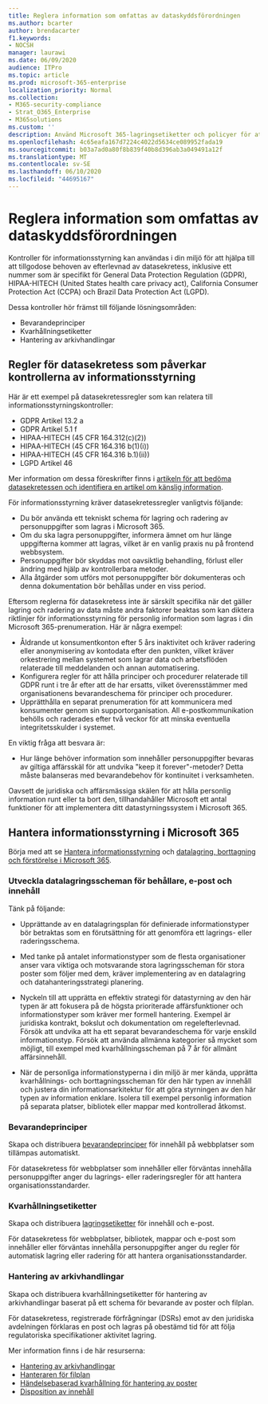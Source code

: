 ```yaml
---
title: Reglera information som omfattas av dataskyddsförordningen
ms.author: bcarter
author: brendacarter
f1.keywords:
- NOCSH
manager: laurawi
ms.date: 06/09/2020
audience: ITPro
ms.topic: article
ms.prod: microsoft-365-enterprise
localization_priority: Normal
ms.collection:
- M365-security-compliance
- Strat_O365_Enterprise
- M365solutions
ms.custom: ''
description: Använd Microsoft 365-lagringsetiketter och policyer för att hantera personuppgifter i din Microsoft 365-miljö.
ms.openlocfilehash: 4c65eafa167d7224c4022d5634ce089952fada19
ms.sourcegitcommit: b03a7ad0a80f8b839f40b8d396ab3a049491a12f
ms.translationtype: MT
ms.contentlocale: sv-SE
ms.lasthandoff: 06/10/2020
ms.locfileid: "44695167"
---
```

# <a name="govern-information-subject-to-data-privacy-regulation"></a>Reglera information som omfattas av dataskyddsförordningen

Kontroller för informationsstyrning kan användas i din miljö för att hjälpa till att tillgodose behoven av efterlevnad av datasekretess, inklusive ett nummer som är specifikt för General Data Protection Regulation (GDPR), HIPAA-HITECH (United States health care privacy act), California Consumer Protection Act (CCPA) och Brazil Data Protection Act (LGPD). 

Dessa kontroller hör främst till följande lösningsområden:

- Bevarandeprinciper
- Kvarhållningsetiketter
- Hantering av arkivhandlingar

## <a name="data-privacy-regulations-impacting-information-governance-controls"></a>Regler för datasekretess som påverkar kontrollerna av informationsstyrning

Här är ett exempel på datasekretessregler som kan relatera till informationsstyrningskontroller:

- GDPR Artikel 13.2 a
- GDPR Artikel 5.1 f
- HIPAA-HITECH (45 CFR 164.312(c)(2))
- HIPAA-HITECH (45 CFR 164.316 b(1)(i))
- HIPAA-HITECH (45 CFR 164.316 b.1)(ii))
- LGPD Artikel 46

Mer information om dessa föreskrifter finns i [artikeln för att bedöma datasekretessen och identifiera en artikel om känslig information](information-protection-deploy-assess.md).

För informationsstyrning kräver datasekretessregler vanligtvis följande:

- Du bör använda ett tekniskt schema för lagring och radering av personuppgifter som lagras i Microsoft 365.
- Om du ska lagra personuppgifter, informera ämnet om hur länge uppgifterna kommer att lagras, vilket är en vanlig praxis nu på frontend webbsystem.
- Personuppgifter bör skyddas mot oavsiktlig behandling, förlust eller ändring med hjälp av kontrollerbara metoder.
- Alla åtgärder som utförs mot personuppgifter bör dokumenteras och denna dokumentation bör behållas under en viss period.

Eftersom reglerna för datasekretess inte är särskilt specifika när det gäller lagring och radering av data måste andra faktorer beaktas som kan diktera riktlinjer för informationsstyrning för personlig information som lagras i din Microsoft 365-prenumeration. Här är några exempel:

- Åldrande ut konsumentkonton efter 5 års inaktivitet och kräver radering eller anonymisering av kontodata efter den punkten, vilket kräver orkestrering mellan systemet som lagrar data och arbetsflöden relaterade till meddelanden och annan automatisering.
- Konfigurera regler för att hålla principer och procedurer relaterade till GDPR runt i tre år efter att de har ersatts, vilket överensstämmer med organisationens bevarandeschema för principer och procedurer.
- Upprätthålla en separat prenumeration för att kommunicera med konsumenter genom sin supportorganisation. All e-postkommunikation behölls och raderades efter två veckor för att minska eventuella integritetsskulder i systemet.

En viktig fråga att besvara är: 

- Hur länge behöver information som innehåller personuppgifter bevaras av giltiga affärsskäl för att undvika "keep it forever"-metoder? Detta måste balanseras med bevarandebehov för kontinuitet i verksamheten.

Oavsett de juridiska och affärsmässiga skälen för att hålla personlig information runt eller ta bort den, tillhandahåller Microsoft ett antal funktioner för att implementera ditt datastyrningssystem i Microsoft 365.

## <a name="managing-information-governance-in-microsoft-365"></a>Hantera informationsstyrning i Microsoft 365

Börja med att se [Hantera informationsstyrning](../compliance/manage-information-governance.md) och [datalagring, borttagning och förstörelse i Microsoft 365](https://docs.microsoft.com/office365/Enterprise/office-365-data-retention-deletion-and-destruction-overview).

### <a name="develop-data-retention-schedules-for-containers-email-and-content"></a>Utveckla datalagringsscheman för behållare, e-post och innehåll

Tänk på följande:

- Upprättande av en datalagringsplan för definierade informationstyper bör betraktas som en förutsättning för att genomföra ett lagrings- eller raderingsschema.

- Med tanke på antalet informationstyper som de flesta organisationer anser vara viktiga och motsvarande stora lagringsscheman för stora poster som följer med dem, kräver implementering av en datalagring och datahanteringsstrategi planering. 

- Nyckeln till att upprätta en effektiv strategi för datastyrning av den här typen är att fokusera på de högsta prioriterade affärsfunktioner och informationstyper som kräver mer formell hantering. Exempel är juridiska kontrakt, bokslut och dokumentation om regelefterlevnad. Försök att undvika att ha ett separat bevarandeschema för varje enskild informationstyp. Försök att använda allmänna kategorier så mycket som möjligt, till exempel med kvarhållningsscheman på 7 år för allmänt affärsinnehåll.

- När de personliga informationstyperna i din miljö är mer kända, upprätta kvarhållnings- och borttagningsscheman för den här typen av innehåll och justera din informationsarkitektur för att göra styrningen av den här typen av information enklare. Isolera till exempel personlig information på separata platser, bibliotek eller mappar med kontrollerad åtkomst.

### <a name="retention-policies"></a>Bevarandeprinciper

Skapa och distribuera [bevarandeprinciper](../compliance/retention-policies.md) för innehåll på webbplatser som tillämpas automatiskt.

För datasekretess för webbplatser som innehåller eller förväntas innehålla personuppgifter anger du lagrings- eller raderingsregler för att hantera organisationsstandarder.

### <a name="retention-labels"></a>Kvarhållningsetiketter

Skapa och distribuera [lagringsetiketter](../compliance/labels.md) för innehåll och e-post.

För datasekretess för webbplatser, bibliotek, mappar och e-post som innehåller eller förväntas innehålla personuppgifter anger du regler för automatisk lagring eller radering för att hantera organisationsstandarder.

### <a name="records-management"></a>Hantering av arkivhandlingar

Skapa och distribuera kvarhållningsetiketter för hantering av arkivhandlingar baserat på ett schema för bevarande av poster och filplan.

För datasekretess, registrerade förfrågningar (DSRs) emot av den juridiska avdelningen förklaras en post och lagras på obestämd tid för att följa regulatoriska specifikationer aktivitet lagring.

Mer information finns i de här resurserna: 

- [Hantering av arkivhandlingar](../compliance/records-management.md)
- [Hanteraren för filplan](../compliance/file-plan-manager.md)
- [Händelsebaserad kvarhållning för hantering av poster](../compliance/automate-event-driven-retention.md)
- [Disposition av innehåll](../compliance/disposition-reviews.md)
